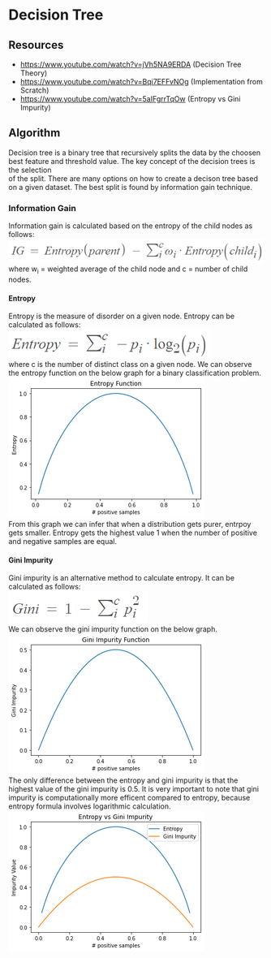 # Decision Tree
## Resources
* https://www.youtube.com/watch?v=jVh5NA9ERDA (Decision Tree Theory)
* https://www.youtube.com/watch?v=Bqi7EFFvNOg (Implementation from Scratch)
* https://www.youtube.com/watch?v=5aIFgrrTqOw (Entropy vs Gini Impurity)
## Algorithm
Decision tree is a binary tree that recursively splits the data by the choosen best feature and threshold value. The key concept of the decision trees is the selection </br>
of the split. There are many options on how to create a decison tree based on a given dataset. The best split is found by information gain technique.
### Information Gain
Information gain is calculated based on the entropy of the child nodes as follows:
![alt text for screen readers](images/information_gain.png "Information Gain") </br>
where w<sub>i</sub> = weighted average of the child node and c = number of child nodes.
#### Entropy
Entropy is the measure of disorder on a given node. Entropy can be calculated as follows:
![alt text for screen readers](images/entropy_formula.png "Entropy Formula") </br>
where c is the number of distinct class on a given node. We can observe the entropy function on the below graph for a binary classification problem. </br>
![alt text for screen readers](images/entropy.png "Entropy Graph") </br>
From this graph we can infer that when a distribution gets purer, entrpoy gets smaller. Entropy gets the highest value 1 when the number of positive and negative samples
are equal. 
#### Gini Impurity
Gini impurity is an alternative method to calculate entropy. It can be calculated as follows: </br>
![alt text for screen readers](images/gini_impurity_formula.png "Gini Impurity Formula") </br>
We can observe the gini impurity function on the below graph. </br>
![alt text for screen readers](images/gini_impurity.png "Gini Impurity Graph") </br>
The only difference between the entropy and gini impurity is that the highest value of the gini impurity is 0.5. It is very important to note that gini impurity is 
computationally more efficent compared to entropy, because entropy formula involves logarithmic calculation. 
![alt text for screen readers](images/entropy_vs_gini.png "Entropy vs Gini Impurity") </br>
